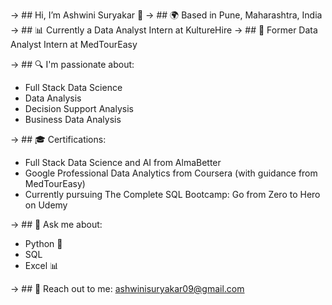 -> ## Hi, I’m Ashwini Suryakar 👋
-> ## 🌍 Based in Pune, Maharashtra, India
-> ## 📊 Currently a Data Analyst Intern at KultureHire
-> ## 💼 Former Data Analyst Intern at MedTourEasy

-> ## 🔍 I'm passionate about:
* Full Stack Data Science
* Data Analysis
* Decision Support Analysis
* Business Data Analysis

-> ## 🎓 Certifications:
* Full Stack Data Science and AI from AlmaBetter
* Google Professional Data Analytics from Coursera (with guidance from MedTourEasy)
* Currently pursuing The Complete SQL Bootcamp: Go from Zero to Hero on Udemy
  
-> ## 💬 Ask me about:
* Python 🐍
* SQL
* Excel 📊

  
-> ## 📧 Reach out to me: ashwinisuryakar09@gmail.com



<!---
AshwiniSuryakar09/AshwiniSuryakar09 is a ✨ special ✨ repository because its `README.md` (this file) appears on your GitHub profile.
You can click the Preview link to take a look at your changes.
--->
